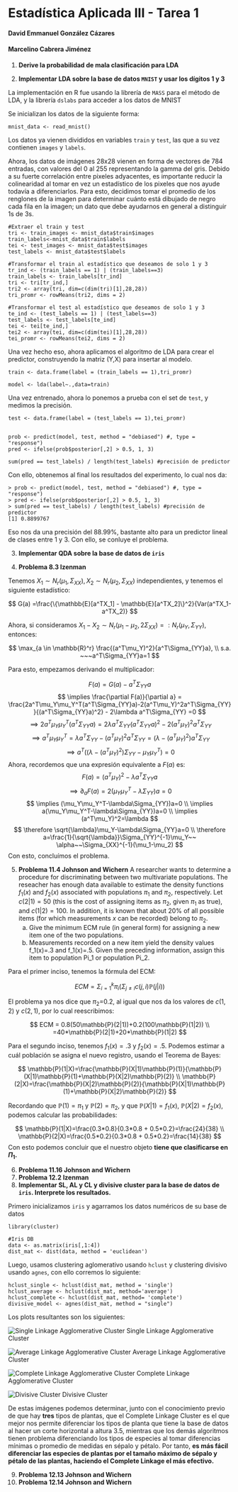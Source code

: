 # Estadística Aplicada III - Tarea 1
#### David Emmanuel González Cázares
#### Marcelino Cabrera Jiménez

1. **Derive la probabilidad de mala clasificación para LDA**


2. **Implementar LDA sobre la base de datos ```MNIST``` y usar los dígitos 1 y 3**

La implementación en R fue usando la librería de ```MASS``` para el método de LDA, y la librería ```dslabs``` para acceder a los datos de MNIST

Se inicializan los datos de la siguiente forma:

```
mnist_data <- read_mnist()
```

Los datos ya vienen divididos en variables ```train``` y ```test```, las que a su vez contienen ```images``` y ```labels```.

Ahora, los datos de imágenes 28x28 vienen en forma de vectores de 784 entradas, con valores del 0 al 255 representando la gamma del gris. Debido a su fuerte correlación entre pixeles adyacentes, es importante reducir la colinearidad al tomar en vez un estadístico de los pixeles que nos ayude todavía a diferenciarlos. Para esto, decidimos tomar el promedio de los renglones de la imagen para determinar cuánto está dibujado de negro cada fila en la imagen; un dato que debe ayudarnos en general a distinguir 1s de 3s.

```
#Extraer el train y test
tri <- train_images <- mnist_data$train$images
train_labels<-mnist_data$train$labels
tei <- test_images <- mnist_data$test$images
test_labels <- mnist_data$test$labels

#Transformar el train al estadístico que deseamos de solo 1 y 3
tr_ind <- (train_labels == 1) | (train_labels==3)
train_labels <- train_labels[tr_ind]
tri <- tri[tr_ind,]
tri2 <- array(tri, dim=c(dim(tri)[1],28,28))
tri_promr <- rowMeans(tri2, dims = 2)

#Transformar el test al estadístico que deseamos de solo 1 y 3
te_ind <- (test_labels == 1) | (test_labels==3)
test_labels <- test_labels[te_ind]
tei <- tei[te_ind,]
tei2 <- array(tei, dim=c(dim(tei)[1],28,28))
tei_promr <- rowMeans(tei2, dims = 2)
```

Una vez hecho eso, ahora aplicamos el algoritmo de LDA para crear el predictor, construyendo la matriz (Y,X) para insertar al modelo.

```
train <- data.frame(label = (train_labels == 1),tri_promr)

model <- lda(label~.,data=train)
```

Una vez entrenado, ahora lo ponemos a prueba con el set de ```test```, y medimos la precisión.

```
test <- data.frame(label = (test_labels == 1),tei_promr)


prob <- predict(model, test, method = "debiased") #, type = "response")
pred <- ifelse(prob$posterior[,2] > 0.5, 1, 3)

sum(pred == test_labels) / length(test_labels) #precisión de predictor

```

Con ello, obtenemos al final los resultados del experimento, lo cual nos da:

```
> prob <- predict(model, test, method = "debiased") #, type = "response")
> pred <- ifelse(prob$posterior[,2] > 0.5, 1, 3)
> sum(pred == test_labels) / length(test_labels) #precisión de predictor
[1] 0.8899767
```

Eso nos da una precisión del 88.99%, bastante alto para un predictor lineal de clases entre 1 y 3. Con ello, se conluye el problema.

3. **Implementar QDA sobre la base de datos de ```iris```**

4. **Problema 8.3 Izenman**

Tenemos $X_1 \sim N_r(μ_1, Σ_{XX}), X_2 \sim N_r(μ_2, Σ_{XX})$ independientes, y tenemos el siguiente estadístico:

$$
G(a) =\frac{\{\mathbb{E}[a^TX_1] - \mathbb{E}[a^TX_2]\}^2}{Var(a^TX_1-a^TX_2)}
$$

Ahora, si consideramos $X_1 - X_2 \sim N_r(\mu_1-\mu_2, 2\Sigma_{XX}) =: N_r(\mu_Y,\Sigma_{YY})$, entonces:

$$
\max_{a \in \mathbb{R}^r} \frac{(a^T\mu_Y)^2}{a^T\Sigma_{YY}a}, \\ 
s.a. ~~~a^T\Sigma_{YY}a=1
$$

Para esto, empezamos derivando el multiplicador:

$$
F(a) = G(a)-a^T\Sigma_{YY}a
$$
$$
\implies \frac{\partial F(a)}{\partial a} = \frac{2a^T\mu_Y\mu_Y^T(a^T\Sigma_{YY}a)-2(a^T\mu_Y)^2a^T\Sigma_{YY}}{(a^T\Sigma_{YY}a)^2} - 2\lambda a^T\Sigma_{YY} =0
$$
$$
\implies 2a^T\mu_Y\mu_Y^T(a^T\Sigma_{YY}a)= 2\lambda a^T\Sigma_{YY}(a^T\Sigma_{YY}a)^2-2(a^T\mu_Y)^2a^T\Sigma_{YY}
$$
$$
\implies a^T\mu_Y\mu_Y^T=\lambda a^T\Sigma_{YY}-(a^T\mu_Y)^2a^T\Sigma_{YY} = (\lambda-(a^T\mu_Y)^2)a^T\Sigma_{YY}
$$
$$
\implies a^T((\lambda-(a^T\mu_Y)^2)\Sigma_{YY}-\mu_Y\mu_Y^T)=0
$$
Ahora, recordemos que una expresión equivalente a $F(a)$ es:
$$
F(a) = (a^T\mu_Y)^2-\lambda a^T\Sigma_{YY}a
$$
$$
\implies \partial_aF(a)=2(\mu_Y\mu_Y^T-\lambda\Sigma_{YY})a=0
$$
$$
\implies (\mu_Y\mu_Y^T-\lambda\Sigma_{YY})a=0
\\
\implies a(\mu_Y\mu_Y^T-\lambda\Sigma_{YY})a=0
\\
\implies (a^T\mu_Y)^2=\lambda
$$
$$
\therefore \sqrt{\lambda}\mu_Y-\lambda\Sigma_{YY}a=0
\\
\therefore a=\frac{1}{\sqrt{\lambda}}\Sigma_{YY}^{-1}\mu_Y~~ \alpha~~\Sigma_{XX}^{-1}(\mu_1-\mu_2)
$$
Con esto, concluímos el problema.

5. **Problema 11.4 Johnson and Wichern** A researcher wants to determine a procedure for discriminating between two multivariate populations. The reseacher has enough data available to estimate the density functions $f_1(x)$ and $f_2(x)$ associated with populations $\pi_1$ and $\pi_2$, respectively. Let $c(2|1)=50$ (this is the cost of assigning items as $\pi_2$, given $\pi_1$ as true), and $c(1|2)=100$. In addition, it is known that about 20% of all possible items (for which measurements $x$ can be recorded) belong to $\pi_2$.
    <ol type="a">
    <li>
    Give the minimum ECM rule (in general form) for assigning a new item one of the two populations.
    </li>
    <li>
    Measurements recorded on a new item yield the density values f_1(x)=.3 and f_1(x)=.5. Given the preceding information, assign this item to population Pi_1 or population Pi_2.
    </li>
    </ol>
Para el primer inciso, tenemos la fórmula del ECM:

$$
ECM = \Sigma_{i=1}^k\pi_i(\Sigma_{j\not=i}c(j,i)\mathbb{P}(j|i))
$$

El problema ya nos dice que $\pi_2$=0.2, al igual que nos da los valores de $c(1,2)$ y $c(2,1)$, por lo cual reescribimos:

$$
ECM = 0.8(50\mathbb{P}(2|1))+0.2(100\mathbb{P}(1|2))
\\
=40*\mathbb{P}(2|1)+20*\mathbb{P}(1|2)
$$

Para el segundo inciso, tenemos $f_1(x)=.3$ y $f_2(x)=.5$. Podemos estimar a cuál población se asigna el nuevo registro, usando el Teorema de Bayes:

$$
\mathbb{P}(1|X)=\frac{\mathbb{P}(X|1)\mathbb{P}(1)}{\mathbb{P}(X|1)\mathbb{P}(1)+\mathbb{P}(X|2)\mathbb{P}(2)}
\\
\mathbb{P}(2|X)=\frac{\mathbb{P}(X|2)\mathbb{P}(2)}{\mathbb{P}(X|1)\mathbb{P}(1)+\mathbb{P}(X|2)\mathbb{P}(2)}
$$

Recordando que $\mathbb{P}(1)=\pi_1$ y $\mathbb{P}(2)=\pi_2$, y que $\mathbb{P}(X|1)=f_1(x)$, $\mathbb{P}(X|2)=f_2(x)$, podemos calcular las probabilidades:

$$
\mathbb{P}(1|X)=\frac{0.3*0.8}{0.3*0.8 + 0.5*0.2}=\frac{24}{38}
\\
\mathbb{P}(2|X)=\frac{0.5*0.2}{0.3*0.8 + 0.5*0.2}=\frac{14}{38}
$$
Con esto podemos concluir que el nuestro objeto **tiene que clasificarse en $\Pi_1$.**


6. **Problema 11.16 Johnson and Wichern**
7. **Problema 12.2 Izenman**
8. **Implementar SL, AL y CL y divisive cluster para la base de datos de ```iris```. Interprete los resultados.**

Primero inicializamos ```iris``` y agarramos los datos numéricos de su base de datos
```
library(cluster)

#Iris DB
data <- as.matrix(iris[,1:4])
dist_mat <- dist(data, method = 'euclidean')
```
Luego, usamos clustering aglomerativo usando ```hclust``` y clustering divisivo usando ```agnes```, con ello corremos lo siguiente:

```
hclust_single <- hclust(dist_mat, method = 'single')
hclust_average <- hclust(dist_mat, method='average')
hclust_complete <- hclust(dist_mat, method= 'complete')
divisive_model <- agnes(dist_mat, method = "single")
```
Los plots resultantes son los siguientes:

![Single Linkage Agglomerative Cluster](SL.png) Single Linkage Agglomerative Cluster

![Average Linkage Agglomerative Cluster](AL.png) Average Linkage Agglomerative Cluster

![Complete Linkage Agglomerative Cluster](CL.png) Complete Linkage Agglomerative Cluster

![Divisive Cluster](Divisive.png) Divisive Cluster

De estas imágenes podemos determinar, junto con el conocimiento previo de que hay **tres** tipos de plantas, que el Complete Linkage Cluster es el que mejor nos permite diferenciar los tipos de planta que tiene la base de datos al hacer un corte horizontal a altura 3.5, mientras que los demás algoritmos tienen problema diferenciando los tipos de especies al tomar diferencias mínimas o promedio de medidas en sépalo y pétalo. Por tanto, **es más fácil diferenciar las especies de plantas por el tamaño máximo de sépalo y pétalo de las plantas, haciendo el Complete Linkage el más efectivo.**

9. **Problema 12.13 Johnson and Wichern**
10. **Problema 12.14 Johnson and Wichern**